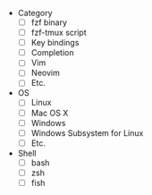 <!-- Check all that apply [x] -->
- Category
    - [ ] fzf binary
    - [ ] fzf-tmux script
    - [ ] Key bindings
    - [ ] Completion
    - [ ] Vim
    - [ ] Neovim
    - [ ] Etc.
- OS
    - [ ] Linux
    - [ ] Mac OS X
    - [ ] Windows
    - [ ] Windows Subsystem for Linux
    - [ ] Etc.
- Shell
    - [ ] bash
    - [ ] zsh
    - [ ] fish

<!--
### Before submitting

- Make sure that you have the latest version of fzf
- If you use tmux, make sure $TERM starts with "screen"
- For more Vim stuff, check out https://github.com/junegunn/fzf.vim

Describe your problem or suggestion from here ...
-->

